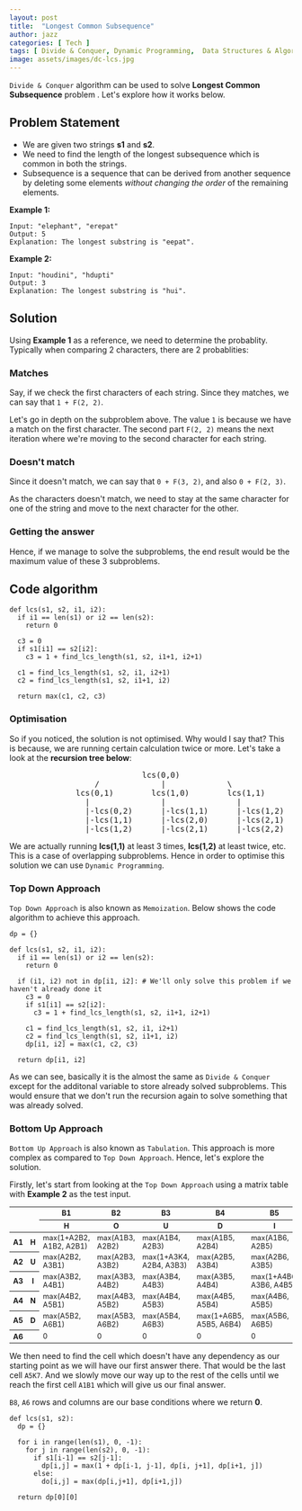```yaml
---
layout: post
title:  "Longest Common Subsequence"
author: jazz
categories: [ Tech ]
tags: [ Divide & Conquer, Dynamic Programming,  Data Structures & Algorithm ]
image: assets/images/dc-lcs.jpg
---
```


`Divide & Conquer` algorithm can be used to solve **Longest Common Subsequence** problem . Let's explore how it works below.

## Problem Statement

- We are given two strings **s1** and **s2**.
- We need to find the length of the longest subsequence which is common in both the strings.
- Subsequence is a sequence that can be derived from another sequence by deleting some elements *without changing the order* of the remaining elements.

**Example 1:**

```text
Input: "elephant", "erepat"
Output: 5
Explanation: The longest substring is "eepat".
```

**Example 2:**

```text
Input: "houdini", "hdupti"
Output: 3
Explanation: The longest substring is "hui".
```

## Solution

Using **Example 1** as a reference, we need to determine the probablity. Typically when comparing 2 characters, there are 2 probablities:

### Matches

Say, if we check the first characters of each string. Since they matches, we can say that `1 + F(2, 2)`.

Let's go in depth on the subproblem above. The value `1` is because we have a match on the first character. The second part `F(2, 2)` means the next iteration where we're moving to the second character for each string.

### Doesn't match

Since it doesn't match, we can say that `0 + F(3, 2)`, and also `0 + F(2, 3)`.

As the characters doesn't match, we need to stay at the same character for one of the string and move to the next character for the other.

### Getting the answer

Hence, if we manage to solve the subproblems, the end result would be the maximum value of these 3 subproblems.

## Code algorithm

```py3
def lcs(s1, s2, i1, i2):
  if i1 == len(s1) or i2 == len(s2):
    return 0

  c3 = 0
  if s1[i1] == s2[i2]:
    c3 = 1 + find_lcs_length(s1, s2, i1+1, i2+1)

  c1 = find_lcs_length(s1, s2, i1, i2+1)
  c2 = find_lcs_length(s1, s2, i1+1, i2)

  return max(c1, c2, c3)
```

### Optimisation

So if you noticed, the solution is not optimised. Why would I say that? This is because, we are running certain calculation twice or more. Let's take a look at the **recursion tree below**:

<pre class="text-white bg-dark">
                            lcs(0,0)
                  /             |             \
              lcs(0,1)        lcs(1,0)        lcs(1,1)
                |               |               |
                |-lcs(0,2)      |-lcs(1,1)      |-lcs(1,2)
                |-lcs(1,1)      |-lcs(2,0)      |-lcs(2,1)
                |-lcs(1,2)      |-lcs(2,1)      |-lcs(2,2)
</pre>

We are actually running **lcs(1,1)** at least 3 times, **lcs(1,2)** at least twice, etc. This is a case of overlapping subproblems. Hence in order to optimise this solution we can use `Dynamic Programming`.

### Top Down Approach

`Top Down Approach` is also known as `Memoization`. Below shows the code algorithm to achieve this approach.

```py3
dp = {}

def lcs(s1, s2, i1, i2):
  if i1 == len(s1) or i2 == len(s2):
    return 0

  if (i1, i2) not in dp[i1, i2]: # We'll only solve this problem if we haven't already done it
    c3 = 0
    if s1[i1] == s2[i2]:
      c3 = 1 + find_lcs_length(s1, s2, i1+1, i2+1)

    c1 = find_lcs_length(s1, s2, i1, i2+1)
    c2 = find_lcs_length(s1, s2, i1+1, i2)
    dp[i1, i2] = max(c1, c2, c3)

  return dp[i1, i2]
```

As we can see, basically it is the almost the same as `Divide & Conquer` except for the additonal variable to store already solved subproblems. This would ensure that we don't run the recursion again to solve something that was already solved.

### Bottom Up Approach

`Bottom Up Approach` is also known as `Tabulation`. This approach is more complex as compared to `Top Down Approach`. Hence, let's explore the solution.

Firstly, let's start from looking at the `Top Down Approach` using a matrix table with **Example 2** as the test input.

<div class="table-responsive">
  <table class="table table-dark table-striped table-sm table-bordered" style="font-size: .8rem">
    <thead>
      <tr>
        <th rowspan="2" colspan="2"></th>
        <th>B1</th>
        <th>B2</th>
        <th>B3</th>
        <th>B4</th>
        <th>B5</th>
        <th>B6</th>
        <th>B7</th>
        <th>B8</th>
      </tr>
      <tr>
        <th>H</th>
        <th>O</th>
        <th>U</th>
        <th>D</th>
        <th>I</th>
        <th>N</th>
        <th>I</th>
        <th></th>
      </tr>
    </thead>
    <tbody>
      <tr>
        <th>A1</th>
        <th>H</th>
        <td class="bg-success">max(1+A2B2, A1B2, A2B1)</td>
        <td>max(A1B3, A2B2)</td>
        <td>max(A1B4, A2B3)</td>
        <td>max(A1B5, A2B4)</td>
        <td>max(A1B6, A2B5)</td>
        <td>max(A1B7, A2B6)</td>
        <td>max(A1B8, A2B7)</td>
        <td>0</td>
      </tr>
      <tr>
        <th>A2</th>
        <th>U</th>
        <td>max(A2B2, A3B1)</td>
        <td>max(A2B3, A3B2)</td>
        <td>max(1+A3K4, A2B4, A3B3)</td>
        <td>max(A2B5, A3B4)</td>
        <td>max(A2B6, A3B5)</td>
        <td>max(A2B7, A3B6)</td>
        <td>max(A2B8, A3B7)</td>
        <td>0</td>
      </tr>
      <tr>
        <th>A3</th>
        <th>I</th>
        <td>max(A3B2, A4B1)</td>
        <td>max(A3B3, A4B2)</td>
        <td>max(A3B4, A4B3)</td>
        <td>max(A3B5, A4B4)</td>
        <td>max(1+A4B6, A3B6, A4B5)</td>
        <td>max(A3B7, A4B6)</td>
        <td>max(A3B8, A4B7)</td>
        <td>0</td>
      </tr>
      <tr>
        <th>A4</th>
        <th>N</th>
        <td>max(A4B2, A5B1)</td>
        <td>max(A4B3, A5B2)</td>
        <td>max(A4B4, A5B3)</td>
        <td>max(A4B5, A5B4)</td>
        <td>max(A4B6, A5B5)</td>
        <td>max(1+A5B7, A4B7, A5B6)</td>
        <td>max(A4B8, A5B7)</td>
        <td>0</td>
      </tr>
      <tr>
        <th>A5</th>
        <th>D</th>
        <td>max(A5B2, A6B1)</td>
        <td>max(A5B3, A6B2)</td>
        <td>max(A5B4, A6B3)</td>
        <td>max(1+A6B5, A5B5, A6B4)</td>
        <td>max(A5B6, A6B5)</td>
        <td>max(A5B7, A6B6)</td>
        <td class="bg-info">max(A5B8, A6B7)</td>
        <td>0</td>
      </tr>
      <tr>
        <th>A6</th>
        <th></th>
        <td>0</td>
        <td>0</td>
        <td>0</td>
        <td>0</td>
        <td>0</td>
        <td>0</td>
        <td>0</td>
        <td>0</td>
      </tr>
    </tbody>
  </table>
</div>

We then need to find the cell which doesn't have any dependency as our starting point as we will have our first answer there. That would be the last cell `A5K7`. And we slowly move our way up to the rest of the cells until we reach the first cell `A1B1` which will give us our final answer.

`B8`, `A6` rows and columns are our base conditions where we return **0**.

```py3
def lcs(s1, s2):
  dp = {}

  for i in range(len(s1), 0, -1):
    for j in range(len(s2), 0, -1):
      if s1[i-1] == s2[j-1]:
        dp[i,j] = max(1 + dp[i-1, j-1], dp[i, j+1], dp[i+1, j])
      else:
        do[i,j] = max(dp[i,j+1], dp[i+1,j])

  return dp[0][0]
```

